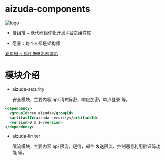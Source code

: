 
# aizuda-components

![logo](https://portrait.gitee.com/uploads/avatars/namespace/2879/8637007_aizuda_1636162864.png!avatar100)

- 爱组搭 ~ 低代码组件化开发平台之组件库


- 愿景：每个人都是架构师

[爱组搭 ~ 组件源码示例演示](https://gitee.com/aizuda/aizuda-components-examples)

# 模块介绍

- aizuda-security

  安全模块，主要内容 api 请求解密，响应加密，单点登录 等。
```xml
<dependency>
  <groupId>com.aizuda</groupId>
  <artifactId>aizuda-security</artifactId>
  <version>0.0.1</version>
</dependency>
```

- aizuda-limiter

  限流模块，主要内容 api 限流，短信，邮件 发送限流、控制恶意利用验证码功能 等。


